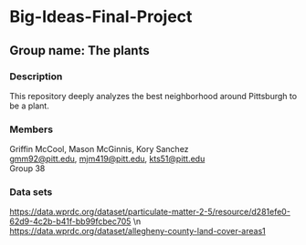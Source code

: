 # Big-Ideas-Final-Project
## Group name: The plants
### Description
This repository deeply analyzes the best neighborhood around Pittsburgh to be a plant.
### Members
Griffin McCool, Mason McGinnis, Kory Sanchez
</br> 
gmm92@pitt.edu, mjm419@pitt.edu, kts51@pitt.edu
</br>
Group 38
### Data sets
https://data.wprdc.org/dataset/particulate-matter-2-5/resource/d281efe0-62d9-4c2b-b41f-bb99fcbec705 \n
https://data.wprdc.org/dataset/allegheny-county-land-cover-areas1
